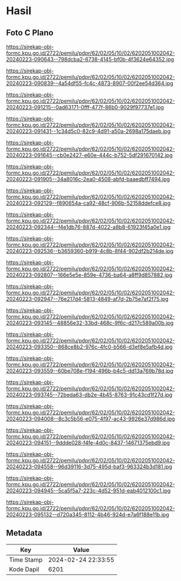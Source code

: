# Hasil

## Foto C Plano

https://sirekap-obj-formc.kpu.go.id/2722/pemilu/pdpr/62/02/05/10/02/6202051002042-20240223-090643--798dcba2-6738-4145-bf0b-4f3624e64352.jpg

https://sirekap-obj-formc.kpu.go.id/2722/pemilu/pdpr/62/02/05/10/02/6202051002042-20240223-090839--4a54df55-fc4c-4873-8907-00f2ee54d364.jpg

https://sirekap-obj-formc.kpu.go.id/2722/pemilu/pdpr/62/02/05/10/02/6202051002042-20240223-091215--0ad63171-0fff-477f-86b0-9029f97737e1.jpg

https://sirekap-obj-formc.kpu.go.id/2722/pemilu/pdpr/62/02/05/10/02/6202051002042-20240223-091431--1c34d5c0-82c9-4d91-a50a-2698a175daeb.jpg

https://sirekap-obj-formc.kpu.go.id/2722/pemilu/pdpr/62/02/05/10/02/6202051002042-20240223-091645--cb0e2427-e60e-444c-b752-5df291670142.jpg

https://sirekap-obj-formc.kpu.go.id/2722/pemilu/pdpr/62/02/05/10/02/6202051002042-20240223-091905--34a8016c-2ea0-4508-abfd-baaedbff7494.jpg

https://sirekap-obj-formc.kpu.go.id/2722/pemilu/pdpr/62/02/05/10/02/6202051002042-20240223-092129--f890654a-ca92-48cf-906b-52158ddefce8.jpg

https://sirekap-obj-formc.kpu.go.id/2722/pemilu/pdpr/62/02/05/10/02/6202051002042-20240223-092344--f4e1db76-887d-4022-a8b8-61923f45a0e1.jpg

https://sirekap-obj-formc.kpu.go.id/2722/pemilu/pdpr/62/02/05/10/02/6202051002042-20240223-092536--b3659360-b919-4c8b-8f44-902df2b214de.jpg

https://sirekap-obj-formc.kpu.go.id/2722/pemilu/pdpr/62/02/05/10/02/6202051002042-20240223-092807--166e5e5e-859e-4736-ba64-a8ff9d857882.jpg

https://sirekap-obj-formc.kpu.go.id/2722/pemilu/pdpr/62/02/05/10/02/6202051002042-20240223-092947--76e217d4-5813-4849-af7d-2b75e7af2f75.jpg

https://sirekap-obj-formc.kpu.go.id/2722/pemilu/pdpr/62/02/05/10/02/6202051002042-20240223-093145--48856e32-33bd-468c-9f6c-d217c589a00b.jpg

https://sirekap-obj-formc.kpu.go.id/2722/pemilu/pdpr/62/02/05/10/02/6202051002042-20240223-093350--868ce8b2-976c-4fc0-b566-d3ef8e5afb4d.jpg

https://sirekap-obj-formc.kpu.go.id/2722/pemilu/pdpr/62/02/05/10/02/6202051002042-20240223-093559--60be708e-f194-496b-b4c5-dd13a769b78d.jpg

https://sirekap-obj-formc.kpu.go.id/2722/pemilu/pdpr/62/02/05/10/02/6202051002042-20240223-093745--72beda63-db2e-4b45-8763-91c43cd1f27d.jpg

https://sirekap-obj-formc.kpu.go.id/2722/pemilu/pdpr/62/02/05/10/02/6202051002042-20240223-094008--8c3c5b56-e075-4f97-ac43-9926e37d986d.jpg

https://sirekap-obj-formc.kpu.go.id/2722/pemilu/pdpr/62/02/05/10/02/6202051002042-20240223-094151--9ddde028-f4fe-4d0c-8437-14671375ebd9.jpg

https://sirekap-obj-formc.kpu.go.id/2722/pemilu/pdpr/62/02/05/10/02/6202051002042-20240223-094558--96d39116-3d75-495d-baf3-963324b3d181.jpg

https://sirekap-obj-formc.kpu.go.id/2722/pemilu/pdpr/62/02/05/10/02/6202051002042-20240223-094945--5ca5f5a7-223c-4d52-951d-eab4012100c1.jpg

https://sirekap-obj-formc.kpu.go.id/2722/pemilu/pdpr/62/02/05/10/02/6202051002042-20240223-095132--d720a345-8112-4b46-924d-e7a6f188e11b.jpg


## Metadata

| Key        | Value               |
| ---------- | ------------------- |
| Time Stamp | 2024-02-24 22:33:55 |
| Kode Dapil | 6201                |




